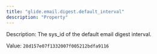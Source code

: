 ```yaml
---
title: "glide.email.digest.default_interval"
description: "Property"
---
```


Description: The sys_id of the default email digest interval. 

Value: `28d157e07f1332007f005212bdfa9116`